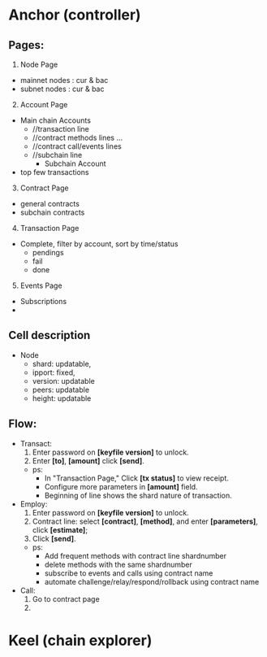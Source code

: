 # Anchor (controller)

## Pages:
1. Node Page
  - mainnet nodes : cur & bac
  - subnet nodes : cur & bac 
2. Account Page
  - Main chain Accounts
    - //transaction line
    - //contract methods lines ... 
    - //contract call/events lines
    - //subchain line 
      - Subchain Account 
  - top few transactions
3. Contract Page
  - general contracts
  - subchain contracts
4. Transaction Page
  - Complete, filter by account, sort by time/status
    - pendings
    - fail
    - done
5. Events Page
  - Subscriptions
  - 

## Cell description
  - Node
    - shard: updatable, 
    - ipport: fixed, 
    - version: updatable
    - peers: updatable
    - height: updatable

## Flow:
  - Transact:
    1. Enter password on **[keyfile version]** to unlock.
    0. Enter **[to]**, **[amount]** click **[send]**.
    - ps:
      - In "Transaction Page," Click **[tx status]** to view receipt.
      - Configure more parameters in **[amount]** field.
      - Beginning of line shows the shard nature of transaction.
  - Employ:
    1. Enter password on **[keyfile version]** to unlock.
    0. Contract line: select **[contract]**, **[method]**, and enter **[parameters]**, click **[estimate]**; 
    0. Click **[send]**.
    - ps:
      - Add frequent methods with contract line shardnumber
      - delete methods with the same shardnumber
      - subscribe to events and calls using contract name
      - automate challenge/relay/respond/rollback using contract name
  - Call:
    1. Go to contract page
    0. 


# Keel (chain explorer)

<!-- **[]** -->
<!-- **** -->





